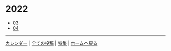 # 2022

- [03](./03)
- [04](./04)

---
[カレンダー](../) | [全ての投稿](/items) | [特集](/feature) | [ホームへ戻る](/home)
